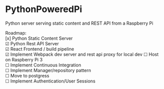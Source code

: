 # PythonPoweredPi
Python server serving static content and REST API from a Raspberry Pi

Roadmap:  
[x] Python Static Content Server  
☑ Python Rest API Server  
☑ React Frontend / build pipeline  
☑ Implement Webpack dev server and rest api proxy for local dev
☐ Host on Raspberry Pi 3  
☐ Implement Continuous Integration  
☐ Implement Manager/repository pattern  
☐ Move to postgress  
☐ Implement Authentication/User Sessions  
